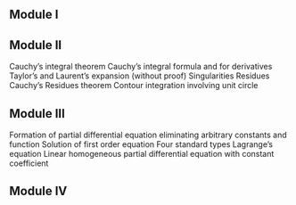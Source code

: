 ## Module I

## Module II
Cauchy’s integral theorem
Cauchy’s integral formula and for derivatives
Taylor’s and Laurent’s expansion (without proof)
Singularities
Residues
Cauchy’s Residues theorem
Contour integration involving unit circle
## Module III
Formation of partial differential equation eliminating arbitrary constants and function
Solution of first order equation
Four standard types
Lagrange’s equation
Linear homogeneous partial differential equation with constant coefficient
## Module IV
